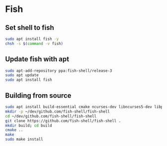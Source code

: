 # Fish

## Set shell to fish

```sh
sudo apt install fish -y
chsh -s $(command -v fish)
```

## Update fish with apt

```sh
sudo apt-add-repository ppa:fish-shell/release-3
sudo apt update
sudo apt install fish
```

## Building from source

```sh
sudo apt install build-essential cmake ncurses-dev libncurses5-dev libpcre2-dev gettext -y
mkdir -p ~/dev/github.com/fish-shell/fish-shell
cd ~/dev/github.com/fish-shell/fish-shell
git clone https://github.com/fish-shell/fish-shell .
mkdir build; cd build
cmake ..
make
sudo make install
```
